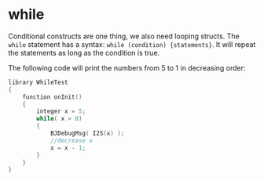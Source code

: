 # while

Conditional constructs are one thing, we also need looping structs. The `while` statement has a syntax:
`while (condition) {statements}`. It will repeat the statements as long as the condition is true.

The following code will print the numbers from 5 to 1 in decreasing order:

```C++
library WhileTest
{
    function onInit()
    {
        integer x = 5;
        while( x > 0)
        {
            BJDebugMsg( I2S(x) );
            //decrease x
            x = x - 1;
        }
    }
}
```